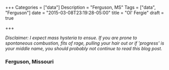 +++
Categories = ["data"]
Description = "Ferguson, MS"
Tags = ["data", "Ferguson"]
date = "2015-03-08T23:19:28-05:00"
title = "Ol' Fergie"
draft = true

+++

*Disclaimer: I expect mass hysteria to ensue. If you are prone to spontaneous combustion, fits of rage, pulling your hair out or if 'progress' is your middle name, you should probably not continue to read this blog post.*

### Ferguson, Missouri

